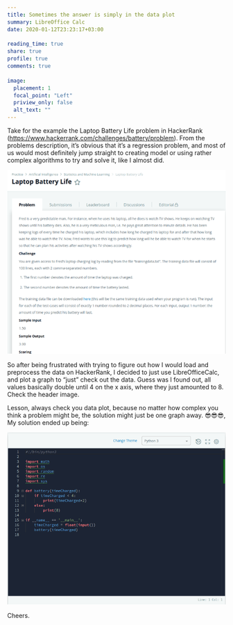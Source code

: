```yaml
---
title: Sometimes the answer is simply in the data plot 
summary: LibreOffice Calc
date: 2020-01-12T23:23:17+03:00

reading_time: true
share: true
profile: true
comments: true

image:
  placement: 1
  focal_point: "Left"
  priview_only: false
  alt_text: ""
---
```


Take for the example the Laptop Battery Life problem in HackerRank (https://www.hackerrank.com/challenges/battery/problem). From the problems description, it’s obvious that it’s a regression problem, and most of us would most definitely jump straight to creating model or using rather complex algorithms to try and solve it, like I almost did.

![](static/img/in_plot/in_plot_1.png)

So after being frustrated with trying to figure out how I would load and preprocess the data on HackerRank, I decided to just use LibreOfficeCalc, and plot a graph to “just” check out the data. Guess was I found out, all values basically double until 4 on the x axis, where they just amounted to 8. Check the header image.

Lesson, always check you data plot, because no matter how complex you think a problem might be, the solution might just be one graph away. 😎😎😎, My solution ended up being:

![](static/img/in_plot/in_plot_2.png)

Cheers.